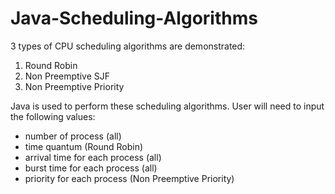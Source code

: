 # Java-Scheduling-Algorithms

3 types of CPU scheduling algorithms are demonstrated:
1. Round Robin
2. Non Preemptive SJF
3. Non Preemptive Priority

Java is used to perform these scheduling algorithms. User will need to input the following values:
- number of process (all)
- time quantum (Round Robin)
- arrival time for each process (all)
- burst time for each process (all)
- priority for each process (Non Preemptive Priority)
